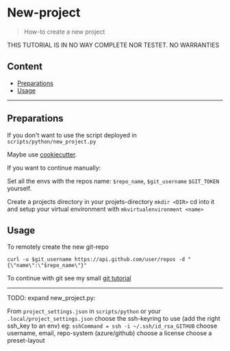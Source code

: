 # New-project

> How-to create a new project

THIS TUTORIAL IS IN NO WAY COMPLETE NOR TESTET. NO WARRANTIES

## Content

- [Preparations](#markdown-header-preparations)
- [Usage](#markdown-header-usage)

---

## Preparations

If you don't want to use the script deployed in `scripts/python/new_project.py`

Maybe use [cookiecutter](https://cookiecutter.readthedocs.io/).

If you want to continue manually:

Set all the envs with the repos name: `$repo_name`, `$git_username` `$GIT_TOKEN` yourself.

Create a projects directory in your projets-directory `mkdir <DIR>` cd into it and setup your virtual environment with `mkvirtualenvironment <name>`

## Usage

To remotely create the new git-repo

```shell
curl -u $git_username https://api.github.com/user/repos -d "{\"name\":\"$repo_name\"}"
```

To continue with git see my small [git tutorial](how-to_init_a_git_repo.md)

---

TODO: expand new_project.py:

From `project_settings.json` in `scripts/python` or your `.local/project_settings.json`
    choose the ssh-keyring to use (add the right ssh_key to an env) eg: `sshCommand = ssh -i ~/.ssh/id_rsa_GITHUB`
    choose username, email, repo-system (azure/github)
    choose a license
    choose a preset-layout
